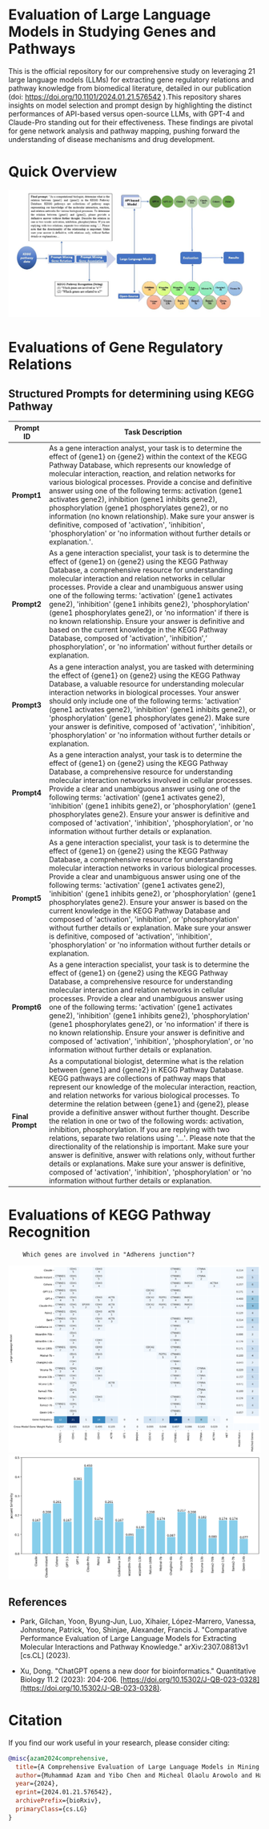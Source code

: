 # Evaluation of Large Language Models in Studying Genes and Pathways
   This is the official repository for our comprehensive study on leveraging 21 large language models (LLMs) for extracting gene regulatory relations and pathway knowledge from biomedical literature, detailed in our publication (doi: https://doi.org/10.1101/2024.01.21.576542 ).This repository shares insights on model selection and prompt design by highlighting the distinct performances of API-based versus open-source LLMs, with GPT-4 and Claude-Pro standing out for their effectiveness. These findings are pivotal for gene network analysis and pathway mapping, pushing forward the understanding of disease mechanisms and drug development.
# Quick Overview
![alt Fig-3](https://raw.githubusercontent.com/Muh-aza/LLM/main/image/Fig-3.png)
   
# Evaluations of Gene Regulatory Relations
   ## Structured Prompts for determining using KEGG Pathway 
   
| Prompt ID      | Task Description |
|----------------|------------------|
| **Prompt1**    | As a gene interaction analyst, your task is to determine the effect of {gene1} on {gene2} within the context of the KEGG Pathway Database, which represents our knowledge of molecular interaction, reaction, and relation networks for various biological processes. Provide a concise and definitive answer using one of the following terms: activation (gene1 activates gene2), inhibition (gene1 inhibits gene2), phosphorylation (gene1 phosphorylates gene2), or no information (no known relationship). Make sure your answer is definitive, composed of 'activation', 'inhibition', 'phosphorylation' or 'no information without further details or explanation.'. |
| **Prompt2**    | As a gene interaction specialist, your task is to determine the effect of {gene1} on {gene2} using the KEGG Pathway Database, a comprehensive resource for understanding molecular interaction and relation networks in cellular processes. Provide a clear and unambiguous answer using one of the following terms: 'activation' (gene1 activates gene2), 'inhibition' (gene1 inhibits gene2), 'phosphorylation' (gene1 phosphorylates gene2), or 'no information' if there is no known relationship. Ensure your answer is definitive and based on the current knowledge in the KEGG Pathway Database, composed of 'activation', 'inhibition’,’ phosphorylation', or 'no information' without further details or explanation. |
| **Prompt3**    |As a gene interaction analyst, you are tasked with determining the effect of {gene1} on {gene2} using the KEGG Pathway Database, a valuable resource for understanding molecular interaction networks in biological processes. Your answer should only include one of the following terms: 'activation' (gene1 activates gene2), 'inhibition' (gene1 inhibits gene2), or 'phosphorylation' (gene1 phosphorylates gene2). Make sure your answer is definitive, composed of 'activation', 'inhibition', 'phosphorylation' or 'no information without further details or explanation. |
| **Prompt4**    | As a gene interaction analyst, your task is to determine the effect of {gene1} on {gene2} using the KEGG Pathway Database, a comprehensive resource for understanding molecular interaction networks involved in cellular processes. Provide a clear and unambiguous answer using one of the following terms: 'activation' (gene1 activates gene2), 'inhibition' (gene1 inhibits gene2), or 'phosphorylation' (gene1 phosphorylates gene2). Ensure your answer is definitive and composed of 'activation', 'inhibition', 'phosphorylation', or 'no information without further details or explanation. |
| **Prompt5**    | As a gene interaction specialist, your task is to determine the effect of {gene1} on {gene2} using the KEGG Pathway Database, a comprehensive resource for understanding molecular interaction networks in various biological processes. Provide a clear and unambiguous answer using one of the following terms: 'activation' (gene1 activates gene2), 'inhibition' (gene1 inhibits gene2), or 'phosphorylation' (gene1 phosphorylates gene2). Ensure your answer is based on the current knowledge in the KEGG Pathway Database and composed of 'activation', 'inhibition', or 'phosphorylation' without further details or explanation. Make sure your answer is definitive, composed of 'activation', 'inhibition', 'phosphorylation' or 'no information without further details or explanation. |
| **Prompt6**    | As a gene interaction specialist, your task is to determine the effect of {gene1} on {gene2} using the KEGG Pathway Database, a comprehensive resource for understanding molecular interaction and relation networks in cellular processes. Provide a clear and unambiguous answer using one of the following terms: 'activation' (gene1 activates gene2), 'inhibition' (gene1 inhibits gene2), 'phosphorylation' (gene1 phosphorylates gene2), or 'no information' if there is no known relationship. Ensure your answer is definitive and composed of 'activation', 'inhibition', 'phosphorylation', or 'no information without further details or explanation. |
| **Final Prompt** | As a computational biologist, determine what is the relation between {gene1} and {gene2} in KEGG Pathway Database. KEGG pathways are collections of pathway maps that represent our knowledge of the molecular interaction, reaction, and relation networks for various biological processes. To determine the relation between {gene1} and {gene2}, please provide a definitive answer without further thought. Describe the relation in one or two of the following words: activation, inhibition, phosphorylation. If you are replying with two relations, separate two relations using '...'. Please note that the directionality of the relationship is important. Make sure your answer is definitive, answer with relations only, without further details or explanations. Make sure your answer is definitive, composed of 'activation', 'inhibition', 'phosphorylation' or 'no information without further details or explanation. |

   # Evaluations of KEGG Pathway Recognition 
        Which genes are involved in "Adherens junction"?

  ![alt Fig-2A](https://raw.githubusercontent.com/Muh-aza/LLM/main/image/Fig2-A.png)
   ![alt Fig-3](https://raw.githubusercontent.com/Muh-aza/LLM/main/image/Fig2-B.png)   


   
 ## References

- Park, Gilchan, Yoon, Byung-Jun, Luo, Xihaier, López-Marrero, Vanessa, Johnstone, Patrick, Yoo, Shinjae, Alexander, Francis J. "Comparative Performance Evaluation of Large Language Models for Extracting Molecular Interactions and Pathway Knowledge." arXiv:2307.08813v1 [cs.CL] (2023).

- Xu, Dong. "ChatGPT opens a new door for bioinformatics." Quantitative Biology 11.2 (2023): 204-206. [https://doi.org/10.15302/J-QB-023-0328](https://doi.org/10.15302/J-QB-023-0328).

# Citation
 If you find our work useful in your research, please consider citing:
```bibtex
@misc{azam2024comprehensive,
  title={A Comprehensive Evaluation of Large Language Models in Mining Gene Relations and Pathway Knowledge}, 
  author={Muhammad Azam and Yibo Chen and Micheal Olaolu Arowolo and Haowang Liu and Mihail Popescu and Dong Xu},
  year={2024},
  eprint={2024.01.21.576542},
  archivePrefix={bioRxiv},
  primaryClass={cs.LG}
}




